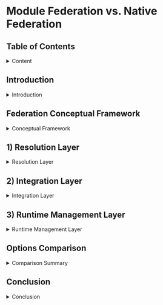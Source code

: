 # Module Federation vs. Native Federation

## Table of Contents

<details>
<summary>Content</summary>

1. [Introduction](#introduction)
2. [Federation Conceptual Framework](#federation-conceptual-framework)
3. [Resolution Layer](#1-resolution-layer)
    1. [Runtime Initialization](#1a-runtime-initialization)
        - Configurability
        - Independence
    2. [Code Resolution](#1b-code-resolution)
        - Initial Load Performance
    3. [Real-World Impact](#resolution-layer-real-world-impact)
4. [Integration Layer](#2-integration-layer)
    1. [Dependency Resolution](#2a-dependency-resolution)
        - Version Management
        - Sharing Strategy
    2. [Module Integration](#2b-module-integration)
        - Initialization Control
        - Scope Isolation
        - Error Handling
    3. [Real-World Impact](#integration-layer-real-world-impact)
5. [Runtime Management Layer](#3-runtime-management-layer)
    1. [Runtime Control](#3a-runtime-control)
        - Module Loading
        - Lifecycle Management
        - Module Graph Management
    2. [Runtime Extension](#3b-runtime-extension)
        - Plugin Support
        - Error Handling
        - Monitoring Capabilities
    3. [Real-World Impact](#runtime-management-layer-real-world-impact)
6. [Options Comparison](#options-comparison)
7. [Conclusion](#conclusion)

</details>

## Introduction

<details>
<summary>Introduction</summary>

Module Federation (MF) and Native Federation (NF) offer two distinct approaches to code federation, each with strengths and weaknesses. The choice depends on application needs.

This document compares both approaches using the Federation Conceptual Framework, evaluating their strengths and weaknesses within a standardized model.

</details>

## Federation Conceptual Framework

<details>
<summary>Conceptual Framework</summary>

Federation consists of three layers: Resolution, Integration, and Management.

- **Layers** contain steps defining key processes.
- **Steps** are measured by properties that provide meaningful comparisons between implementations.
- **Properties** define key characteristics of each step and provide objective comparison criteria.

The following sections analyze each layer, breaking down steps and properties to compare Module Federation and Native Federation.

</details>

## 1) Resolution Layer

<details>
<summary>Resolution Layer</summary>

The Resolution Layer is the first step in federation, where code is resolved and loaded into the consumer's runtime. It consists of:

1.a) Runtime Initialization: Configuring the runtime environment
1.b) Code Resolution: Loading remote modules into the consumer runtime

### 1.a) Runtime Initialization

Measured by:

- **Configurability**: Runtime configuration options
- **Independence**: Support for independent runtimes

| Property        | Native Federation | Module Federation |
|----------------|------------------|-------------------|
| Configurability | ❌ No runtime share scope configuration | ✅ Supports runtime dependency configuration |
| Independence   | ❌ No independent runtime support | ✅ Supports independent runtimes |

#### Configurability

Module Federation [init](https://module-federation.io/guide/basic/runtime.html#init) allows runtime share scope configuration, supporting shared singletons and stateful services across multiple MFEs.

#### Independence

Native Federation relies on import maps, requiring all remotes to be defined in the host, introducing tight coupling. Module Federation supports independent runtimes, allowing services to load dynamically without host coordination.

**Example:** With Module Federation, products like Thread can manage service dependencies independently, such as Content Viewer, without host involvement.

### 1.b) Code Resolution

Native Federation uses browser-native Import Maps, while Module Federation employs a Container API that loads modules via a JSON manifest and Webpack's container runtime.

Measured by:

- **Initial Load Performance**: Network calls, render-blocking resources, LCP, CPU throttle

| Property                | Native Federation | Module Federation |
|-------------------------|------------------|-------------------|
| Initial Load Performance | ❌ | ✅ |
| Network Calls          | 19               | 11                |
| Render-Blocking Resources | 1 | 0 |
| LCP (Normal) | 110ms | 50ms |
| LCP (Fast 4G) | 1.48s | 0.62s |
| LCP (Slow 4G) | 5.03s | 2.14s |
| LCP (3G) | 17.70s | 6.14s |
| LCP (CPU Throttle 20x) | 0.89s | 0.49s |
| Runtime Init | 24.86ms | 18.73ms |

#### Initial Load Performance

Native Federation requires more network requests, impacting performance on poor connections. A render-blocking resource (`es-module-shims.js`) further slows app loading if bottlenecked.

### Resolution Layer Real-World Impact

- **Module Federation**: Lower bounce rates, better conversion, improved performance on low-end devices.
- **Native Federation**: Higher bounce rates, limited reach in emerging markets, best suited for robust infrastructure.

</details>

## 2) Integration Layer

<details>
<summary>Integration Layer</summary>

Handles how federated remotes integrate into the consumer runtime.

### 2.a) Dependency Resolution

Measured by:

- **Version Management**: Dependency version handling
- **Sharing Strategy**: Shared dependency handling

| Property | Native Federation | Module Federation |
|----------|------------------|-------------------|
| Version Management | ✅ Import Maps | ✅ Semver ranges |
| Sharing Strategy | ✅ Build-time configuration | ✅ Flexible sharing strategies |

### 2.b) Module Integration

Measured by:

- **Initialization Control**: Control over module initialization
- **Scope Isolation**: Module boundary management
- **Error Handling**: Error recovery mechanisms

| Property | Native Federation | Module Federation |
|----------|------------------|-------------------|
| Initialization Control | ❌ Standard ESM | ✅ Container API |
| Scope Isolation | ❌ Basic scoping | ✅ Enhanced isolation |
| Error Handling | ❌ Manual handling | ✅ Built-in handling |

### Integration Layer Real-World Impact

- **Module Federation**: Supports authentication, feature flagging, and global state management.
- **Native Federation**: Requires additional implementation for authentication and state synchronization.

</details>

## 3) Runtime Management Layer

<details>
<summary>Runtime Management Layer</summary>

Handles runtime execution management.

### 3.a) Runtime Control

| Property | Native Federation | Module Federation |
|----------|------------------|-------------------|
| Module Loading | ❌ Limited control | ✅ Programmatic control |
| Lifecycle Management | ❌ Basic ESM lifecycle | ✅ Full lifecycle control |
| Module Graph Management | ✅ Basic support | ✅ Advanced control |

### 3.b) Runtime Extension

| Property | Native Federation | Module Federation |
|----------|------------------|-------------------|
| Plugin Support | ❌ No plugin system | ✅ Extensible plugin system |
| Security Controls | ❌ Manual implementation | ✅ Plugin-based security framework |
| Error Handling | ❌ Manual | ✅ Built-in recovery |
| Monitoring Capabilities | ❌ Limited | ✅ Comprehensive |

### Runtime Management Layer Real-World Impact

- **Module Federation**: Enhanced security, error handling, and monitoring.
- **Native Federation**: Higher manual effort for security and error management.

</details>

## Options Comparison

<details>
<summary>Comparison Summary</summary>

Module Federation offers greater flexibility, while Native Federation prioritizes simplicity.

| Federation Layer | Native Federation | Module Federation |
|----------------|-----------------|-----------------|
| Resolution | More network calls, render-blocking resources, slower LCP | Fewer network calls, no render-blocking resources, better LCP |
| Integration | Exact version matching, basic scoping, manual error handling | Semver range support, enhanced isolation, built-in error handling |
| Management | Limited runtime control, no plugins, basic monitoring | Programmatic control, extensible plugin system, comprehensive monitoring |

</details>

## Conclusion

<details>
<summary>Conclusion</summary>

| Layer | Module Federation | Native Federation |
| ----- | ---------------- | ----------------- |
| Resolution | Faster initial page loads, independent runtime support, better performance on slow networks | Higher bounce rates, limited scalability, additional coordination overhead |
| Integration | Team autonomy, better dependency management, optimized performance | Simple onboarding, higher storage and bandwidth costs |
| Management | Customization, scalability, monitoring, and error recovery | Suitable for smaller teams, potential refactoring needs |

This comparison highlights that Module Federation offers greater flexibility at the cost of complexity, while Native Federation provides simplicity with some trade-offs. The choice should be based on project complexity, team expertise, and performance needs.

</details>